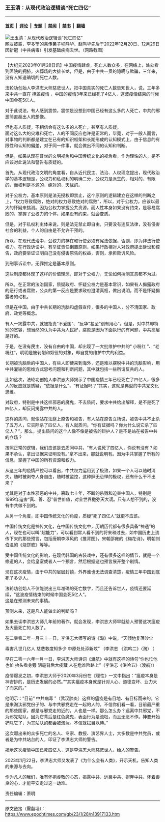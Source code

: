 ### 王玉清：从现代政治逻辑谈“死亡四亿”

---

#### [首页](../../../..?n13917133) &nbsp;|&nbsp; [评论](../../../../../epoch-comment?n13917133) &nbsp;|&nbsp; [专题](../../../../../epoch-special?n13917133) &nbsp;|&nbsp; [禁闻](../../../../../epoch-news?n13917133) &nbsp;|&nbsp; [禁书](../../../../../books?n13917133) &nbsp;|&nbsp; [翻墙](https://github.com/gfw-breaker/nogfw/blob/master/README.md?n13917133)


<div><img alt="王玉清：从现代政治逻辑谈“死亡四亿”" class="attachment-djy_600_400 size-djy_600_400 wp-post-image" src="https://i.epochtimes.com/assets/uploads/2023/01/id13917155-f7bb2337068a1150f7a3fafc809943d6-.png"/>
<div class="caption">
 网友披露，李多奎的亲传弟子程静华、赵鸣华先后于2022年12月20日、12月29日因新冠（中共病毒）引发基础疾病去世。（网路截图）
</div></div><hr/><div class="post_content" id="artbody" itemprop="articleBody">
 <!-- article content begin -->
 <p>
  【大纪元2023年01月28日讯】中国疫情肆虐，死亡人数众多，在网络上，处处看到医院的拥挤，火葬场的大排长龙，但是，由于中共一贯的隐瞒与欺骗，三年来，没有人知道确切的死亡人数。
 </p>
 <p>
  法轮功创始人李洪志大师慈悲世人，把中国真实的死亡人数告知世人，说，三年多来中共一直在
  <ok href="https://www.epochtimes.com/gb/tag/%E6%8E%A9%E7%9B%96%E7%96%AB%E6%83%85.html">
   掩盖疫情
  </ok>
  ，中国的疫情3年来已经死了4亿人，这波疫情结束的时候中国会死5亿人。
 </p>
 <p>
  对于此说法，有人感到震惊，震惊是没想到中国已经有这么多的人死亡，中共的邪恶简直超出人的想像。
 </p>
 <p>
  但也有人质疑，不相信会有这么多的人死亡，甚至有人质疑。
  <br/>
  面对这么大的灾难和死亡，人的不同反应也许是正常的，毕竟，对于一般人而言，对事物的判断都是建立在已有的知识框架和长期形成的认知模式上，由于信息的有限性和认知的偏差，对于同一件事，就会做出不同的认知和判断。
 </p>
 <p>
  但是，如果从现在普世的文明视角和中国传统文化的视角看，作为理性的人，是不应该对此说法和警告有质疑的。
 </p>
 <p>
  首先，从现代政治文明的角度看，自从近代民主、法治、人权理念提出，现代政治学的基本逻辑是，公权力和私权利的明确二分，公权力是派生的、相对的、有限的，而权利是本源的、绝对的、天赋的。
 </p>
 <p>
  对于公权力，基本原则是法无授权即禁止，这个原则的逻辑建立在这样的判断之上，“权力导致腐败，绝对的权力导致绝对的腐败”，所以，对于公权力，应该以最大的怀疑来揣测。因为公权力掌握公共资源，而人性本身如果没有约束，是容易腐败的，掌握了公权力的个体，如果没有约束，就会变质。
 </p>
 <p>
  但是，对于私权利主体来说，则是法无禁止即自由，只要没有违反法律，没有侵害社会的利益，个人的自由是不允许干预的。
 </p>
 <p>
  所以，在现代法治中，公权力的存在和行使必须有宪法依据，否则，即为非法行使权力。在行政诉讼中，有举证责任倒置原则，如果行政相对人对政府提出诉讼和控告，政府要举证证明自己没有侵害原告的权益，否则，承担败诉风险。
 </p>
 <p>
  到刑事诉讼中，无罪推定是基本原则。
 </p>
 <p>
  这些制度都体现了这样的价值理念，即对于公权力，无论如何揣测其恶都不为过。
 </p>
 <p>
  所以，在正常的法治国家，质疑政府、怀疑公权力是基本常识，如果有人揭露政府的恶行或者腐败，公众的第一反应是要求政府澄清真相，做出说明。而不是怀疑揭露者的动机。
 </p>
 <p>
  但是在中国，由于中共长期的洗脑和虚假宣传，很多的中国人，分不清国家、政府、政党等概念。
 </p>
 <p>
  有人一揭露中共，就被指责“不爱国”、“反华”甚至“别有用心”。但是，对中共却特别的宽容，想当然的认为中共为人民好，腐败是因为下面执行的有问题，中共高层是好的。
 </p>
 <p>
  于是，在没有民主、没有自由的中国，却出现了一大批维护中共的“
  <ok href="https://www.epochtimes.com/gb/tag/%E5%B0%8F%E7%B2%89%E7%BA%A2.html">
   小粉红
  </ok>
  ”、“老粉红”，明明是被剥削和奴役的对象，却自觉的维护中共的利益。
 </p>
 <p>
  长期被洗脑后的中国人，有些人即使来到海外，还是难以摆脱中共的洗脑影响，用中共灌输的思维方式思考问题和判断问题，其中就包括一些所谓反共的人。
 </p>
 <p>
  比如这次，法轮功创始人李洪志大师揭示了中国疫情三年已经死亡了四亿人，很多人的反应就是质疑，“依据是什么”，“有证据吗？”其实，这就是典型的中共党文化思维。
 </p>
 <p>
  对政府，特别是中共这样邪恶的魔鬼，不去质问，要求中共给出解释，是不是死了四亿人，却反问揭露中共的人。
 </p>
 <p>
  这样的质问，就像站在法庭上原告和被告，有人站在原告立场说，被告中共不止杀了五万人，它实际杀了四亿人，有人就质问，“你有证据吗？你为什么说它杀了四亿人？”，那么，提出质问的这个人像不像是被告的辩护人？是不是站在被告中共的立场？
 </p>
 <p>
  按照正常的逻辑，我们应该是去质问中共，“有人说死了四亿人，你说有没有？如果不承认，拿出证据来证明没有。”拿不出来，那就说明有。因为中共掌握了所有的信息，掌握了中国的所有资源和权力。
 </p>
 <p>
  从这三年的疫情严控可以看出，中共权力运用到了极致，如果一个人可以随时消失，随时被剥夺人身自由，随时被监控，这种肆无忌惮的极权，还有什么干不出来？
 </p>
 <p>
  尤其是对于本性邪恶的中共，篡政七十年，不断的杀戮和迫害中国人，特别是1999年迫害“真、善、忍”普世价值，对全世界撒弥天大谎。只有人想不到的，没有中共做不到的。
 </p>
 <p>
  从另一个角度，即中国传统文化的角度，质疑“死了四亿人”就更不应该。
 </p>
 <p>
  中国传统文化是神传文化，在中国传统文化中，历朝历代都有很多具备“神通”的人，现在也可以叫“超能力”，可以看到常人看不到的将来和过去，如中国历史上流传下来的那些预言，包括唐朝李淳风的《推背图》，宋朝邵雍的《梅花诗》，明朝刘伯温的《烧饼歌》等等。
 </p>
 <p>
  受中国传统文化的影响，在现代韩国的古装戏中，还有很多这样的情节，就是一个修道的人，会给皇室或者人一个预言，然后根据这也预言展开整个剧情。
 </p>
 <p>
  现在这次疫情，由于中共的层层封锁，外界谁也无法调查清楚，疫情三年中国到底死了多少人。
 </p>
 <p>
  法轮功创始人不仅能说出三年准确的死亡数字，而且还告诉世人，疫情还要延续，“这波疫情结束的时候中国会死5亿人”。
  <br/>
  这是在预测未来的事情。
 </p>
 <p>
  预测未来，这是凡人能做出的判断吗？
 </p>
 <p>
  如果去读李洪志大师几年前的著作，就会发现，李洪志大师早就给人预警这次瘟疫及大量死亡的人数了。
 </p>
 <p>
  在二零零二年一月三十一日，李洪志大师写的诗《淘》中说，“天倾地复落沙尘
 </p>
 <p>
  毒害凡世几亿人 慈悲救度知多少 中原处处添新坟” （李洪志 《洪吟二》〈淘〉 ）
 </p>
 <p>
  早在二零一六年一月一日，李洪志大师诗词《渡航》中就有这样的诗句“你也忙他也忙 抬头看身旁 阴霾背后大疫藏 人在危难险路上”（李洪志《洪吟五》〈渡航〉）
 </p>
 <p>
  疫情爆发之初，李洪志大师于2020年3月份在《理性》一文中指出：“瘟疫本身是神安排的，是历史发展的必然。”“其实瘟疫本身就是针对人心、道德变坏、业力大了而来的。”
 </p>
 <p>
  他明示：“目前“
  <ok href="https://www.epochtimes.com/gb/tag/%E4%B8%AD%E5%85%B1%E7%97%85%E6%AF%92.html">
   中共病毒
  </ok>
  ”（武汉肺炎）这样的瘟疫是有目地、有目标而来的。它是来淘汰邪党份子的、与中共邪党走在一起的人的。不信你们看一看，目前最严重的那些国家，都是与邪党走的近的，人也是一样。那么怎么办？远离中共邪党，不为邪党站队，因为它背后是红色魔鬼，表面行为是流氓，而且无恶不作。神要开始铲除它了，为其站队的都会被淘汰。不信就拭目以待。”
 </p>
 <p>
  这次曝出来的众多死亡的名人、专家、教授、演艺界人士，大多数是中共党员，或者是为中共站台的人，印证了李洪志大师的警告。
 </p>
 <p>
  揭示这次疫情中国已死四亿人，这是李洪志大师慈悲世人，给人的警告。
 </p>
 <p>
  2023年1月22日，李洪志大师又发表了《为什么会有人类》，开示天机，告知人类的来源与去向。
 </p>
 <p>
  作为凡人的我们，唯有怀抱虔敬的心态，揭露中共、远离中共、摒弃中共，怀着善良的心，才能平安走过这一劫难。
 </p>
 <p>
  责任编辑：萧明
 </p>
 <!-- article content end -->
 <div id="below_article_ad">
 </div>
</div>


---

原文链接（需翻墙）：https://www.epochtimes.com/gb/23/1/28/n13917133.htm